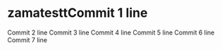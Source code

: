 # zamatesttCommit 1 line
Commit 2 line
Commit 3 line
Commit 4 line
Commit 5 line
Commit 6 line
Commit 7 line
